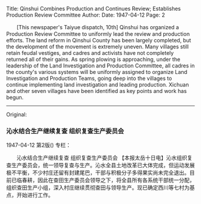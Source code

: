 Title: Qinshui Combines Production and Continues Review; Establishes Production Review Committee
Author: 
Date: 1947-04-12
Page: 2

　　[This newspaper's Taiyue dispatch, 10th] Qinshui has organized a Production Review Committee to uniformly lead the review and production efforts. The land reform in Qinshui County has been largely completed, but the development of the movement is extremely uneven. Many villages still retain feudal vestiges, and cadres and activists have not completely returned all of their gains. As spring plowing is approaching, under the leadership of the Land Investigation and Production Committee, all cadres in the county's various systems will be uniformly assigned to organize Land Investigation and Production Teams, going deep into the villages to continue implementing land investigation and leading production. Xichuan and other seven villages have been identified as key points and work has begun.



<hr /> 

Original: 


### 沁水结合生产继续复查  组织复查生产委员会

1947-04-12
第2版()
专栏：

　　沁水结合生产继续复查
    组织复查生产委员会
    【本报太岳十日电】沁水组织复查生产委员会，统一领导复查与生产。沁水全县土地改革已大体完成，但运动发展极不平衡，不少村庄还留有封建尾巴，干部与积极分子多得果实尚未完全退出。目前已临春耕，因此在查田生产委员会领导之下，将全县所有各系统干部统一分配，组织查田生产小组，深入村庄继续贯彻查田与领导生产。现已确定西川等七村为基点，开始进行工作。
